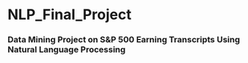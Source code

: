 # NLP_Final_Project
### Data Mining Project on S&P 500 Earning Transcripts Using Natural Language Processing 

